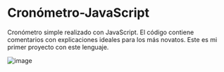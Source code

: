 # Cronómetro-JavaScript
Cronómetro simple realizado con JavaScript. El código contiene comentarios con explicaciones ideales para los más novatos.
Este es mi primer proyecto con este lenguaje.

![image](https://user-images.githubusercontent.com/116498192/205047392-366d9a18-6af2-440b-8fe8-d9191891c054.png)
